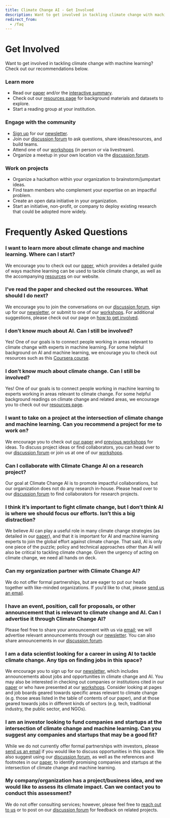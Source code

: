 ```yaml
---
title: Climate Change AI - Get Involved
description: Want to get involved in tackling climate change with machine learning? Check out our recommendations below.
redirect_from:
  - /faq
---
```


# Get Involved

Want to get involved in tackling climate change with machine learning? Check out our recommendations below.

### Learn more
* Read our <a href="{{ site.paper_url }}" target="_blank">paper</a> and/or the <a href="/summaries" target="_blank">interactive summary</a>.
* Check out our <a href="/resources" target="_blank">resources page</a> for background materials and datasets to explore.
* Start a reading group at your institution.

### Engage with the community
* <a href="/mailing_list" target="_blank">Sign up</a> for our <a href="/newsletter" target="_blank">newsletter</a>.
* Join our <a href="{{ site.forum_url }}" target="_blank">discussion forum</a> to ask questions, share ideas/resources, and build teams.
* Attend one of our <a href="/workshops" target="_blank">workshops</a> (in person or via livestream).
* Organize a meetup in your own location via the <a href="{{ site.forum_url }}" target="_blank">discussion forum</a>.

### Work on projects
* Organize a hackathon within your organization to brainstorm/jumpstart ideas.
* Find team members who complement your expertise on an impactful problem.
* Create an open data initiative in your organization.
* Start an initiative, non-profit, or company to deploy existing research that could be adopted more widely.

# Frequently Asked Questions

### I want to learn more about climate change and machine learning. Where can I start?
We encourage you to check out our <a href="{{ site.paper_url }}" target="_blank">paper</a>, which provides a detailed guide of ways machine learning can be used to tackle climate change, as well as the accompanying [resources](/resources) on our website.

### I’ve read the paper and checked out the resources. What should I do next?
We encourage you to join the conversations on our <a href="{{ site.forum_url }}" target="_blank">discussion forum</a>, sign up for our [newsletter](/newsletter), or submit to one of our [workshops](/workshop). For additional suggestions, please check out our page on [how to get involved](/get_involved).

### I don’t know much about AI. Can I still be involved?
Yes! One of our goals is to connect people working in areas relevant to climate change with experts in machine learning. For some helpful background on AI and machine learning, we encourage you to check out resources such as this <a href="https://www.coursera.org/learn/machine-learning" target="_blank">Coursera course</a>.

### I don’t know much about climate change. Can I still be involved?
Yes! One of our goals is to connect people working in machine learning to experts working in areas relevant to climate change. For some helpful background readings on climate change and related areas, we encourage you to check out our [resources page](/resources).

### I want to take on a project at the intersection of climate change and machine learning. Can you recommend a project for me to work on?
We encourage you to check out <a href="{{ site.paper_url }}" target="_blank">our paper</a> and [previous workshops](/workshops#past-workshops) for ideas. To discuss project ideas or find collaborators, you can head over to our <a href="{{ site.forum_url }}" target="_blank">discussion forum</a> or join us at one of our [workshops](/workshops).

### Can I collaborate with Climate Change AI on a research project?
Our goal at Climate Change AI is to promote impactful collaborations, but our organization does not do any research in-house. Please head over to our <a href="{{ site.forum_url }}" target="_blank">discussion forum</a> to find collaborators for research projects.

### I think it’s important to fight climate change, but I don’t think AI is where we should focus our efforts. Isn’t this a big distraction?
We believe AI can play a useful role in many climate change strategies (as detailed in our <a href="{{ site.paper_url }}" target="_blank">paper</a>), and that it is important for AI and machine learning experts to join the global effort against climate change. That said, AI is only one piece of the puzzle; policy and technical approaches other than AI will also be critical to tackling climate change. Given the urgency of acting on climate change, we need all hands on deck.

### Can my organization partner with Climate Change AI?
We do not offer formal partnerships, but are eager to put our heads together with like-minded organizations. If you’d like to chat, please [send us an email](mailto:info@climatechange.ai).

### I have an event, position, call for proposals, or other announcement that is relevant to climate change and AI. Can I advertise it through Climate Change AI? 
 Please feel free to share your announcement with us via [email](mailto:info@climatechange.ai); we will advertise relevant announcements through our [newsletter](/newsletter). You can also share announcements in our <a href="{{ site.forum_url }}" target="_blank">discussion forum</a>.

### I am a data scientist looking for a career in using AI to tackle climate change. Any tips on finding jobs in this space?
 We encourage you to sign up for our [newsletter](/newsletter), which includes announcements about jobs and opportunities in climate change and AI. You may also be interested in checking out companies or institutions cited in our <a href="{{ site.paper_url }}" target="_blank">paper</a> or who have presented at our [workshops](/workshops). Consider looking at pages and job boards geared towards specific areas relevant to climate change (e.g. those areas listed in the table of contents of our paper), and at those geared towards jobs in different kinds of sectors (e.g. tech, traditional industry, the public sector, and NGOs).

### I am an investor looking to fund companies and startups at the intersection of climate change and machine learning.  Can you suggest any companies and startups that may be a good fit?
While we do not currently offer formal partnerships with investors, please [send us an email](mailto:info@climatechange.ai) if you would like to discuss opportunities in this space. We also suggest using our <a href="{{ site.forum_url }}" target="_blank">discussion forum</a>, as well as the references and footnotes in our <a href="{{ site.paper_url }}" target="_blank">paper</a>, to identify promising companies and startups at the intersection of climate change and machine learning.

### My company/organization has a project/business idea, and we would like to assess its climate impact. Can we contact you to conduct this assessment?
We do not offer consulting services; however, please feel free to [reach out to us](mailto:info@climatechange.ai) or to post on our <a href="{{ site.forum_url }}" target="_blank">discussion forum</a> for feedback on related projects.
